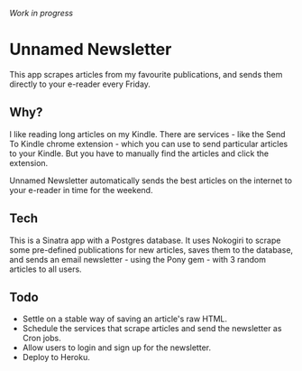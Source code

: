 *Work in progress*

# Unnamed Newsletter

This app scrapes articles from my favourite publications, and sends them directly to your e-reader every Friday.


## Why?

I like reading long articles on my Kindle. There are services - like the Send To Kindle chrome extension - which you can use to send particular articles to your Kindle. But you have to manually find the articles and click the extension.

Unnamed Newsletter automatically sends the best articles on the internet to your e-reader in time for the weekend.

## Tech

This is a Sinatra app with a Postgres database. It uses Nokogiri to scrape some pre-defined publications for new articles, saves them to the database, and sends an email newsletter - using the Pony gem - with 3 random articles to all users.

## Todo
- Settle on a stable way of saving an article's raw HTML.
- Schedule the services that scrape articles and send the newsletter as Cron jobs.
- Allow users to login and sign up for the newsletter.
- Deploy to Heroku.
